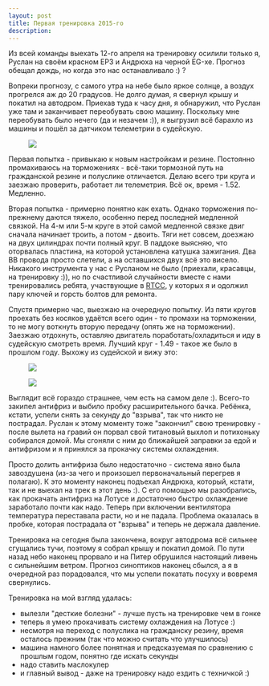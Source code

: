 ```yaml
---
layout: post
title: Первая тренировка 2015-го
description: 
---
```


Из всей команды выехать 12-го апреля на тренировку осилили только я, Руслан на своём красном EP3 и Андрюха на черной EG-хе. Прогноз обещал дождь, но когда это нас останавливало :) ?

Вопреки прогнозу, с самого утра на небе было яркое солнце, а воздух прогрелся аж до 20 градусов. Не долго думая, я свернул крышу и покатил на автодром. Приехав туда к часу дня, я обнаружил, что Руслан уже там и заканчивает переобувать свою машину. Поскольку мне переобувать было нечего (да и незачем :)), я выгрузил всё барахло из машины и пошёл за датчиком телеметрии в судейскую.

<figure>
    <a href="https://fotki.yandex.ru/next/users/koshelev-art/album/208835/view/630211"><img src="https://img-fotki.yandex.ru/get/15525/62546274.a/0_99dc3_11d8f580_XXL.jpg"></a>
</figure>

Первая попытка - привыкаю к новым настройкам и резине. Постоянно промахиваюсь на торможениях - всё-таки тормозной путь на гражданской резине и полуслике отличается. Делаю всего три круга и заезжаю проверить, работает ли телеметрия. Всё ок, время - 1.52. Медленно.

Вторая попытка - примерно понятно как ехать. Однако торможения по-прежнему даются тяжело, особенно перед последней медленной связкой. На 4-м или 5-м круге в этой самой медленной связке двиг сначала начинает троить, а потом - двоить. Тяги нет совсем, доезжаю на двух цилиндрах почти полный круг. В паддоке выясняю, что оторвалась пластина, на которой установлена катушка зажигания. Два ВВ провода просто слетели, а на оставшихся двух всё это висело. Никакого инструмента у нас с Русланом не было (приехали, красавцы, на тренировку :)), но по счастливой случайности вместе с нами тренировались ребята, участвующие в [RTCC](http://www.rafrtcc.ru), у которых я и одолжил пару ключей и горсть болтов для ремонта.

Спустя примерно час, выезжаю на очередную попытку. Из пяти кругов проехать без косяков удаётся всего один - то промахи на торможении, то не могу воткнуть вторую передачу (опять же на торможении). Заезжаю отдохнуть, оставляю двигатель поработать/охладиться и иду в судейскую смотреть время. Лучший круг - 1.49 - такое же было в прошлом году. Выхожу из судейской и вижу это:

<figure>
    <a href="https://fotki.yandex.ru/next/users/koshelev-art/album/208835/view/630212"><img src="https://img-fotki.yandex.ru/get/15591/62546274.a/0_99dc4_ea989b5e_orig.jpg"></a>
</figure>
<figure>
    <a href="https://fotki.yandex.ru/next/users/koshelev-art/album/208835/view/630213"><img src="https://img-fotki.yandex.ru/get/6733/62546274.a/0_99dc5_8a512af3_XL.jpg"></a>
</figure>

Выглядит всё гораздо страшнее, чем есть на самом деле :). Всего-то закипел антифриз и выбило пробку расширительного бачка. Ребёнка, кстати, успели снять за секунду до "взрыва", так что никто не пострадал. Руслан к этому моменту тоже "закончил" свою тренировку - после вылета на гравий он порвал свой титановый выхлоп и потихоньку собирался домой. Мы сгоняли с ним до ближайшей заправки за едой и антифризом и я принялся за прокачку системы охлаждения.

Просто долить антифриза было недостаточно - система явно была завоздушена (из-за чего и произошел первоначальный перегрев я полагаю). К это моменту наконец подъехал Андрюха, который, кстати, так и не выехал на трек в этот день :). С его помощью мы разобрались, как прокачать антифриз на Лотусе и достаточно быстро охлаждение заработало почти как надо. Теперь при включении вентилятора температура переставала расти, но и не падала. Проблема оказалась в пробке, которая пострадала от "взрыва" и теперь не держала давление.

Тренировка на сегодня была закончена, вокруг автодрома всё сильнее сгущались тучи, поэтому я собрал крышу и покатил домой. По пути назад небо наконец прорвало и на Питер обрушился настоящий ливень с сильнейшим ветром. Прогноз синоптиков наконец сбылся, а я в очередной раз порадовался, что мы успели покатать посуху и вовремя свернулись.

Тренировка на мой взгляд удалась:

  * вылезли "десткие болезни" - лучше пусть на тренировке чем в гонке
  * теперь я умею прокачивать систему охлаждения на Лотусе :)
  * несмотря на переход с полуслика на гражданску резину, время осталось прежним (так что можно считать что улучшилось)
  * машина намного более понятная и предсказуемая по сравнению с прошлым годом, понятно где искать секунды
  * надо ставить маслокулер
  * и главный вывод - даже на тренировку надо ездить с техничкой :)
